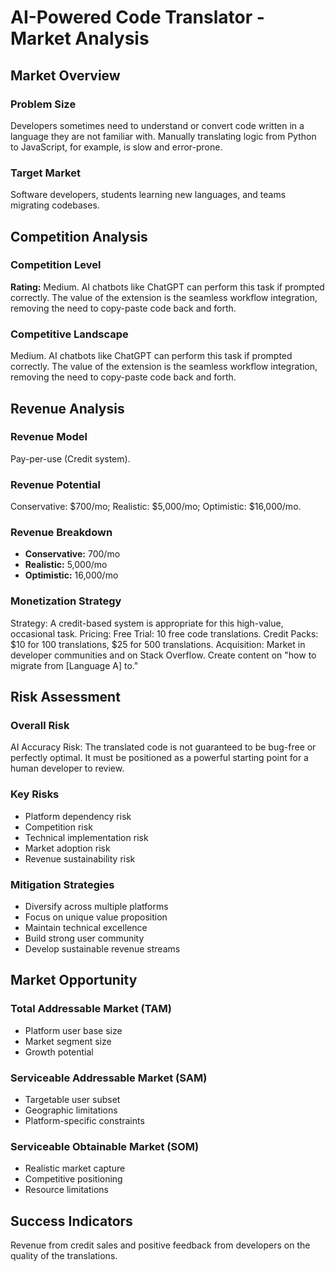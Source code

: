 # AI-Powered Code Translator - Market Analysis

## Market Overview

### Problem Size
Developers sometimes need to understand or convert code written in a language they are not familiar with. Manually translating logic from Python to JavaScript, for example, is slow and error-prone.

### Target Market
Software developers, students learning new languages, and teams migrating codebases.

## Competition Analysis

### Competition Level
**Rating:** Medium. AI chatbots like ChatGPT can perform this task if prompted correctly. The value of the extension is the seamless workflow integration, removing the need to copy-paste code back and forth.

### Competitive Landscape
Medium. AI chatbots like ChatGPT can perform this task if prompted correctly. The value of the extension is the seamless workflow integration, removing the need to copy-paste code back and forth.

## Revenue Analysis

### Revenue Model
Pay-per-use (Credit system).

### Revenue Potential
Conservative: $700/mo; Realistic: $5,000/mo; Optimistic: $16,000/mo.

### Revenue Breakdown
- **Conservative:** 700/mo
- **Realistic:** 5,000/mo
- **Optimistic:** 16,000/mo

### Monetization Strategy
Strategy: A credit-based system is appropriate for this high-value, occasional task. Pricing: Free Trial: 10 free code translations. Credit Packs: $10 for 100 translations, $25 for 500 translations. Acquisition: Market in developer communities and on Stack Overflow. Create content on "how to migrate from [Language A] to."

## Risk Assessment

### Overall Risk
AI Accuracy Risk: The translated code is not guaranteed to be bug-free or perfectly optimal. It must be positioned as a powerful starting point for a human developer to review.

### Key Risks
- Platform dependency risk
- Competition risk
- Technical implementation risk
- Market adoption risk
- Revenue sustainability risk

### Mitigation Strategies
- Diversify across multiple platforms
- Focus on unique value proposition
- Maintain technical excellence
- Build strong user community
- Develop sustainable revenue streams

## Market Opportunity

### Total Addressable Market (TAM)
- Platform user base size
- Market segment size
- Growth potential

### Serviceable Addressable Market (SAM)
- Targetable user subset
- Geographic limitations
- Platform-specific constraints

### Serviceable Obtainable Market (SOM)
- Realistic market capture
- Competitive positioning
- Resource limitations

## Success Indicators
Revenue from credit sales and positive feedback from developers on the quality of the translations.
